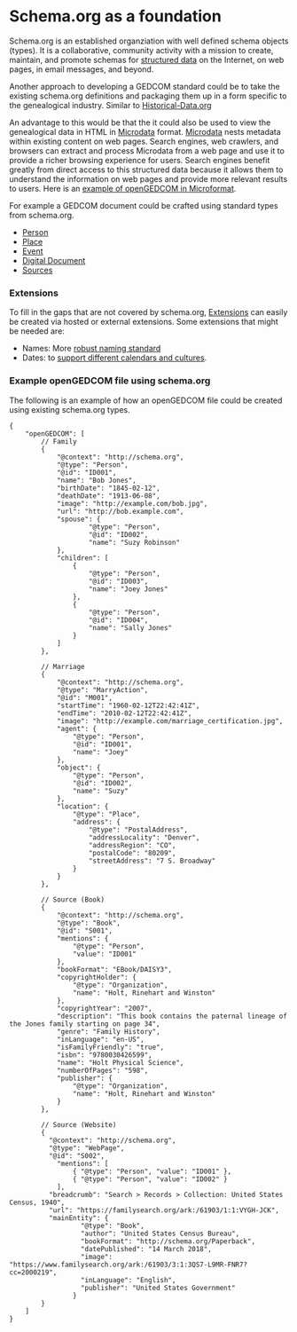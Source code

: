 # Schema.org as a foundation
Schema.org is an established organziation with well defined schema objects (types). It is a collaborative, community activity with a mission to create, maintain, and promote schemas for [structured data](https://schema.org/docs/datamodel.html) on the Internet, on web pages, in email messages, and beyond.

Another approach to developing a GEDCOM standard could be to take the existing schema.org definitions and packaging them up in a form specific to the genealogical industry. Similar to [Historical-Data.org](http://historical-data.org/)

An advantage to this would be that the it could also be used to view the genealogical data in HTML in [Microdata](https://en.wikipedia.org/wiki/Microdata_(HTML)) format. [Microdata](https://schema.org/docs/gs.html#microdata_how) nests metadata within existing content on web pages. Search engines, web crawlers, and browsers can extract and process Microdata from a web page and use it to provide a richer browsing experience for users. Search engines benefit greatly from direct access to this structured data because it allows them to understand the information on web pages and provide more relevant results to users. Here is an [example of openGEDCOM in Microformat](https://decentralizedgenealogy.github.io/openGEDCOM/schema.org/microdata.html).

For example a GEDCOM document could be crafted using standard types from schema.org.

- [Person](https://schema.org/Person)
- [Place](https://schema.org/Place)
- [Event](https://schema.org/Event)
- [Digital Document](https://schema.org/DigitalDocument)
- [Sources](https://schema.org/CreativeWork)

### Extensions
To fill in the gaps that are not covered by schema.org, [Extensions](https://pending.schema.org/docs/extension.html) can easily be created via hosted or external extensions. Some extensions that might be needed are:
- Names: More [robust naming standard](../specification/names.md)
- Dates: to [support different calendars and cultures](../specification/dates.md).


### Example openGEDCOM file using schema.org
The following is an example of how an openGEDCOM file could be created using existing schema.org types.
```
{
	"openGEDCOM": [
		// Family
		{
			"@context": "http://schema.org",
			"@type": "Person",
			"@id": "ID001",
			"name": "Bob Jones",
			"birthDate": "1845-02-12",
			"deathDate": "1913-06-08",
			"image": "http://example.com/bob.jpg",
			"url": "http://bob.example.com",
			"spouse": {
					"@type": "Person",
					"@id": "ID002",
					"name": "Suzy Robinson"
			},
			"children": [
				{
					"@type": "Person",
					"@id": "ID003",
					"name": "Joey Jones"
				},
				{
					"@type": "Person",
					"@id": "ID004",
					"name": "Sally Jones"
				}
			]
		},

		// Marriage
		{
			"@context": "http://schema.org",
			"@type": "MarryAction",
			"@id": "M001",
			"startTime": "1960-02-12T22:42:41Z",
			"endTime": "2010-02-12T22:42:41Z",
			"image": "http://example.com/marriage_certification.jpg",
			"agent": {
				"@type": "Person",
				"@id": "ID001",
				"name": "Joey"
			},
			"object": {
				"@type": "Person",
				"@id": "ID002",
				"name": "Suzy"
			},
			"location": {
				"@type": "Place",
				"address": {
					"@type": "PostalAddress",
					"addressLocality": "Denver",
					"addressRegion": "CO",
					"postalCode": "80209",
					"streetAddress": "7 S. Broadway"
				}
			}
		},

		// Source (Book)
		{
			"@context": "http://schema.org",
			"@type": "Book",
			"@id": "S001",
			"mentions": {
				"@type": "Person",
				"value": "ID001"
		 	},
			"bookFormat": "EBook/DAISY3",
			"copyrightHolder": {
				"@type": "Organization",
				"name": "Holt, Rinehart and Winston"
			},
			"copyrightYear": "2007",
			"description": "This book contains the paternal lineage of the Jones family starting on page 34",
			"genre": "Family History",
			"inLanguage": "en-US",
			"isFamilyFriendly": "true",
			"isbn": "9780030426599",
			"name": "Holt Physical Science",
			"numberOfPages": "598",
			"publisher": {
				"@type": "Organization",
				"name": "Holt, Rinehart and Winston"
			}
		},

		// Source (Website)
		{
		  "@context": "http://schema.org",
		  "@type": "WebPage",
		  "@id": "S002",
			"mentions": [
				{ "@type": "Person", "value": "ID001" },
				{ "@type": "Person", "value": "ID002" }
		 	],
		  "breadcrumb": "Search > Records > Collection: United States Census, 1940",
		  "url": "https://familysearch.org/ark:/61903/1:1:VYGH-JCK",
		  "mainEntity": {
		          "@type": "Book",
		          "author": "United States Census Bureau",
		          "bookFormat": "http://schema.org/Paperback",
		          "datePublished": "14 March 2018",
		          "image": "https://www.familysearch.org/ark:/61903/3:1:3QS7-L9MR-FNR7?cc=2000219",
		          "inLanguage": "English",
		          "publisher": "United States Government"
		        }
		}
	]
}
```
